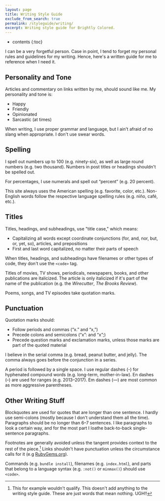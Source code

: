 ```yaml
---
layout: page
title: Writing Style Guide
exclude_from_search: true
permalink: /styleguide/writing/
excerpt: Writing style guide for Brightly Colored.
---
```


* contents
{:toc}

I can be a very forgetful person. Case in point, I tend to forget my personal rules and guidelines for my writing. Hence, here's a written guide for me to reference when I need it.

## Personality and Tone

Articles and commentary on links written by me, should sound like me. My personality and tone is:

- Happy
- Friendly
- Opinionated
- Sarcastic (at times)

When writing, I use proper grammar and language, but I ain't afraid of no slang when appropriate. I don't use swear words.

## Spelling

I spell out numbers up to 100 (e.g. ninety-six), as well as large round numbers (e.g. two thousand). Numbers in post titles or headings shouldn't be spelled out.

For percentages, I use numerals and spell out “percent” (e.g. 20 percent).

This site always uses the American spelling (e.g. favorite, color, etc.). Non-English words follow the respective language spelling rules (e.g. niño, café, etc.).

## Titles

Titles, headings, and subheadings, use "title case," which means:

- Capitalizing all words except coordinate conjunctions (for, and, nor, but, or, yet, so), articles, and prepositions
- First and last word capitalized, no matter their parts of speech

When titles, headings, and subheadings have filenames or other types of code, they don't use the `<code>` tag.

Titles of movies, TV shows, periodicals, newspapers, books, and other publications are italicized. The article is only italicized if it's part of the name of the publication (e.g. the *Wirecutter*, *The Brooks Review*).

Poems, songs, and TV episodes take quotation marks.

## Punctuation

Quotation marks should:

- Follow periods and commas (“x.” and “x,”)
- Precede colons and semicolons (“x”: and “x”;)
- Precede question marks and exclamation marks, unless those marks are part of the quoted material

I believe in the serial comma (e.g. bread, peanut butter, and jelly). The comma always goes before the conjunction in a series.

A period is followed by a single space. I use regular dashes (-) for hyphenated compound words (e.g. long-term, mother-in-law). En dashes (–) are used for ranges (e.g. 2013–2017). Em dashes (—) are most common as more aggressive parentheses.

## Other Writing Stuff

Blockquotes are used for quotes that are longer than one sentence. I hardly use semi-colons (mostly because I don't understand them all the time). Paragraphs should be no longer than 6–7 sentences. I like paragraphs to look a certain way, and for the most part I loathe back-to-back single-sentence paragraphs.

Footnotes are generally avoided unless the tangent provides context to the rest of the piece.[^piece] Links shouldn't have punctuation unless the circumstance calls for it (e.g [RubyGems.org](https://rubygems.org/)).

Commands (e.g. `bundle install`), filenames (e.g. `index.html`), and parts that belong to a language syntax (e.g. `:not()` or `minmax()`) should use `<code>`.

[^piece]: This for example wouldn't qualify. This doesn't add anything to the writing style guide. These are just words that mean nothing. UGH!!
